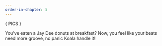 ```yaml
---
order-in-chapter: 5
---
```


{ PICS }
 
You've eaten a Jay Dee donuts at breakfast? Now, you feel like your beats need more groove, no panic Koala handle it!
